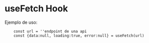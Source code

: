 # useFetch Hook


Ejemplo de uso:
```
    const url = ''endpoint de una api
    const {data:null, loading:true, error:null} = useFetch(url)
```